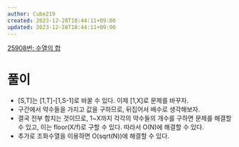 ```yaml
---
author: Cube219
created: 2023-12-28T18:44:11+09:00
updated: 2023-12-28T18:44:11+09:00
---
```


[25908번: 수열의 합](https://www.acmicpc.net/problem/25908)

# 풀이

* [S,T]는 [1,T]-[1,S-1]로 바꿀 수 있다. 이제 [1,X]로 문제를 바꾸자.
* 구간에서 약수들을 가지고 값을 구하므로, 뒤집어서 배수로 생각해보자.
* 결국 전부 합치는 것이므로, 1~X까지 각각의 약수들의 개수를 구하면 문제를 해결할 수 있고, 이는 floor(X/f)로 구할 수 있다. 따라서 O(N)에 해결할 수 있다.
* 추가로 조화수열을 이용하면 O(sqrt(N))에 해결할 수 있다.

